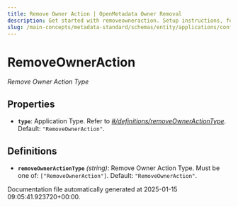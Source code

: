 ```yaml
---
title: Remove Owner Action | OpenMetadata Owner Removal
description: Get started with removeowneraction. Setup instructions, features, and configuration details inside.
slug: /main-concepts/metadata-standard/schemas/entity/applications/configuration/external/automator/removeowneraction
---
```


# RemoveOwnerAction

*Remove Owner Action Type*

## Properties

- **`type`**: Application Type. Refer to *[#/definitions/removeOwnerActionType](#definitions/removeOwnerActionType)*. Default: `"RemoveOwnerAction"`.
## Definitions

- **`removeOwnerActionType`** *(string)*: Remove Owner Action Type. Must be one of: `["RemoveOwnerAction"]`. Default: `"RemoveOwnerAction"`.


Documentation file automatically generated at 2025-01-15 09:05:41.923720+00:00.
